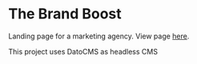 # The Brand Boost
Landing page for a marketing agency. View page [here](https://thebrandboost.vercel.app/).

This project uses DatoCMS as headless CMS

